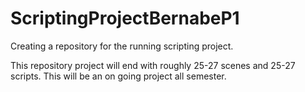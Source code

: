 # ScriptingProjectBernabeP1
Creating a repository for the running scripting project.

This repository project will end with roughly 25-27 scenes and 25-27 scripts. This will be an on going project all semester.

